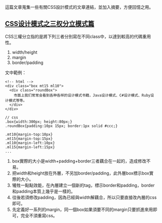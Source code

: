 這篇文章蒐集一些有關CSS設計模式的文章連結，並加入摘要，方便回憶之用。


## [CSS设计模式之三权分立模式篇](http://www.hicss.net/separation-of-powers-model-in-css-design-patterns/)

CSS三權分立指的是將下列三者分別寫在不同class中，以達到較高的代碼重用性。

1. width/height
2. margin
3. border/padding

文中範例：

```
<!-- html -->
<div class="box mt15 ml10">
  <div class="roundBox">
    市面上我们常常会看到各种各样的设计模式书籍，Java设计模式、C#设计模式、Ruby设计模式等等。
  </div>
</div>

// css
.box{width:300px; height:80px;}
.roundBox{padding:10px 15px; border:1px solid #ccc;}

.mt10{margin-top:10px}
.mt15{margin-top:15px}
.ml10{margin-left:10px}
.ml15{margin-left:15px}
...
```

1. box實際的大小是width+padding+border三者藕合在一起的，造成修改不易。
2. 把width和height放在外層，不另加border/padding，此外層box標示box實際的大小。
3. 犧牲一點點效能，在內層建立一個新的tag，標示border和padding，border和padding本質上幾乎是一樣的。
4. 往後若須修改padding，因為已經與width解藕合，所以只要直接改內層的css即可。
5. 先定義好一系列的margin，同一個box如果須要不同的margin只要抓進來用即可，完全不須重寫css。
